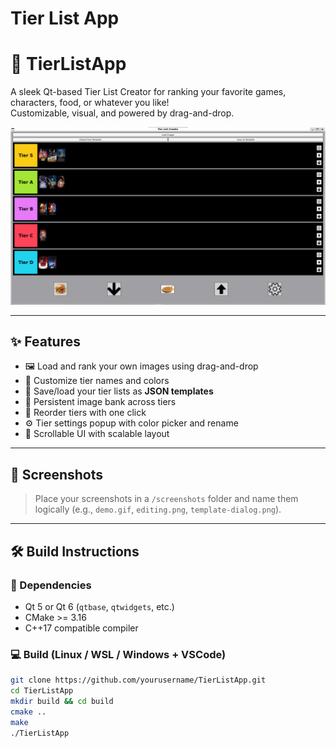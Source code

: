 # Tier List App 



# 🎯 TierListApp

A sleek Qt-based Tier List Creator for ranking your favorite games, characters, food, or whatever you like!  
Customizable, visual, and powered by drag-and-drop.

![Tier List App Demo](image.png)

---

## ✨ Features

- 🖼️ Load and rank your own images using drag-and-drop
- 🎨 Customize tier names and colors
- 💾 Save/load your tier lists as **JSON templates**
- 📁 Persistent image bank across tiers
- 🔼 Reorder tiers with one click
- ⚙️ Tier settings popup with color picker and rename
- 🔽 Scrollable UI with scalable layout

---

## 📸 Screenshots

> Place your screenshots in a `/screenshots` folder and name them logically (e.g., `demo.gif`, `editing.png`, `template-dialog.png`).

<!-- | Demo | Editing a Tier | Template Dialog |
|------|----------------|-----------------|
| ![Demo](screenshots/demo.gif) | ![Edit](screenshots/editing.png) | ![Dialog](screenshots/template-dialog.png) | -->

---

## 🛠️ Build Instructions

### 🧱 Dependencies

- Qt 5 or Qt 6 (`qtbase`, `qtwidgets`, etc.)
- CMake >= 3.16
- C++17 compatible compiler

### 💻 Build (Linux / WSL / Windows + VSCode)

```bash
git clone https://github.com/yourusername/TierListApp.git
cd TierListApp
mkdir build && cd build
cmake ..
make
./TierListApp